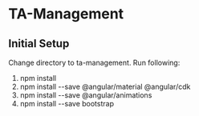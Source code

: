 # TA-Management

## Initial Setup

Change directory to ta-management. Run following:

1. npm install
2. npm install --save @angular/material @angular/cdk
3. npm install --save @angular/animations
4. npm install --save bootstrap
